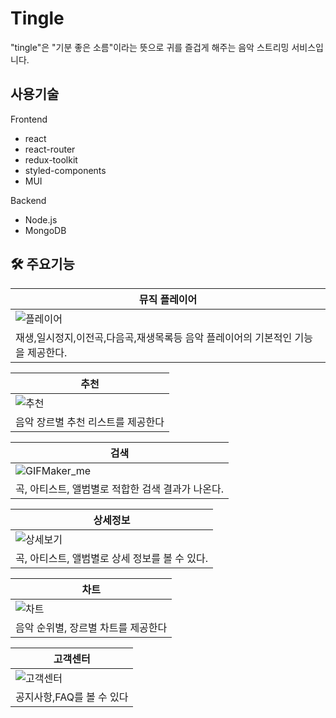 # Tingle
"tingle"은 "기분 좋은 소름"이라는 뜻으로 귀를 즐겁게 해주는 음악 스트리밍 서비스입니다.

## 사용기술
Frontend
- react
- react-router
- redux-toolkit
- styled-components
- MUI

Backend
- Node.js
- MongoDB

## 🛠 주요기능  
| 뮤직 플레이어| 
| --- |  
![플레이어](https://user-images.githubusercontent.com/98202878/231698106-d4307766-b4e2-4d67-bfe5-5f47361da829.gif)|
| 재생,일시정지,이전곡,다음곡,재생목록등 음악 플레이어의 기본적인 기능을 제공한다. |

| 추천| 
| --- | 
| ![추천](https://user-images.githubusercontent.com/98202878/231699292-8d9c2531-c258-4708-a57f-07dc204fb735.gif) |
| 음악 장르별 추천 리스트를 제공한다 |


| 검색| 
| --- | 
| ![GIFMaker_me](https://user-images.githubusercontent.com/98202878/231699486-dfe4f8e0-d0d4-4d49-b9b6-50efd71998ad.gif) |
|  곡, 아티스트, 앨범별로 적합한 검색 결과가 나온다.|

|상세정보| 
| --- | 
| ![상세보기](https://user-images.githubusercontent.com/98202878/231696628-64ab9140-d8af-4561-80ca-34eebbfbf197.gif)|
|  곡, 아티스트, 앨범별로 상세 정보를 볼 수 있다.|

| 차트| 
| --- | 
![차트](https://user-images.githubusercontent.com/98202878/231696959-42178bdb-94c4-4497-9963-2a5ac58f9d2d.gif) |
| 음악 순위별, 장르별 차트를 제공한다 |

| 고객센터| 
| --- | 
| ![고객센터](https://user-images.githubusercontent.com/98202878/231696275-78abb4ca-9847-48bc-b8b0-0ebbf4141488.gif) |
| 공지사항,FAQ를 볼 수 있다 |


<br>   

